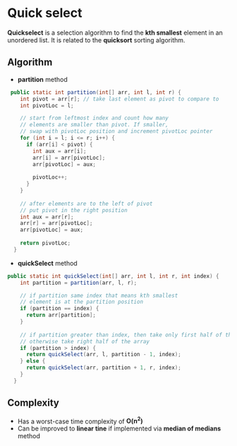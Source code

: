 # Quick select

**Quickselect** is a selection algorithm to find the **kth smallest** element in an unordered list. It is related to the **quicksort** sorting algorithm.

## Algorithm 

* **partition** method
```java
 public static int partition(int[] arr, int l, int r) {
    int pivot = arr[r]; // take last element as pivot to compare to 
    int pivotLoc = l; 

    // start from leftmost index and count how many
    // elements are smaller than pivot. If smaller, 
    // swap with pivotLoc position and increment pivotLoc pointer
    for (int i = l; i <= r; i++) {
      if (arr[i] < pivot) {
        int aux = arr[i];
        arr[i] = arr[pivotLoc];
        arr[pivotLoc] = aux;
        
        pivotLoc++;
      }
    }
    
    // after elements are to the left of pivot
    // put pivot in the right position
    int aux = arr[r];
    arr[r] = arr[pivotLoc];
    arr[pivotLoc] = aux;
    
    return pivotLoc;
  }
```

* **quickSelect** method
```java
public static int quickSelect(int[] arr, int l, int r, int index) {
    int partition = partition(arr, l, r);

    // if partition same index that means kth smallest 
    // element is at the partition position    
    if (partition == index) {
      return arr[partition];
    }
    
    // if partition greater than index, then take only first half of the array
    // otherwise take right half of the array
    if (partition > index) {
      return quickSelect(arr, l, partition - 1, index);
    } else {
      return quickSelect(arr, partition + 1, r, index);
    }
  }
```

## Complexity

* Has a worst-case time complexity of **O(n<sup>2</sup>)**
* Can be improved to **linear tine** if implemented via **median of medians** method